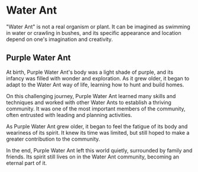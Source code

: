 # Water Ant

"Water Ant" is not a real organism or plant. It can be imagined as swimming in water or crawling in bushes, and its specific appearance and location depend on one's imagination and creativity.

## Purple Water Ant

At birth, Purple Water Ant's body was a light shade of purple, and its infancy was filled with wonder and exploration. As it grew older, it began to adapt to the Water Ant way of life, learning how to hunt and build homes.

On this challenging journey, Purple Water Ant learned many skills and techniques and worked with other Water Ants to establish a thriving community. It was one of the most important members of the community, often entrusted with leading and planning activities.

As Purple Water Ant grew older, it began to feel the fatigue of its body and weariness of its spirit. It knew its time was limited, but still hoped to make a greater contribution to the community.

In the end, Purple Water Ant left this world quietly, surrounded by family and friends. Its spirit still lives on in the Water Ant community, becoming an eternal part of it.
